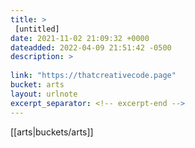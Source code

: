 ```yaml
---
title: > 
 [untitled]
date: 2021-11-02 21:09:32 +0000
dateadded: 2022-04-09 21:51:42 -0500
description: > 
 
link: "https://thatcreativecode.page"
bucket: arts
layout: urlnote
excerpt_separator: <!-- excerpt-end -->
--- 
```

 <!-- excerpt-end -->[[arts|buckets/arts]]
